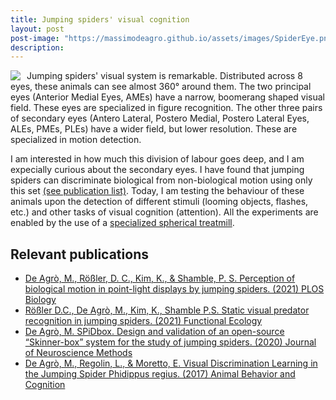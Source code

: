 ```yaml
---
title: Jumping spiders' visual cognition
layout: post
post-image: "https://massimodeagro.github.io/assets/images/SpiderEye.png"
description: 
---
```


<img style="float: left; max-width:300px;   margin-right: 10px; " src="https://massimodeagro.github.io/assets/images/SpiderEye.png">

Jumping spiders' visual system is remarkable. Distributed across 8 eyes, these animals can see almost 360° around them. The two principal eyes (Anterior Medial Eyes, AMEs) have a narrow, boomerang shaped visual field. These eyes are specialized in figure recognition. The other three pairs of secondary eyes (Antero Lateral, Postero Medial, Postero Lateral Eyes, ALEs, PMEs, PLEs) have a wider field, but lower resolution. These are specialized in motion detection.

I am interested in how much this division of labour goes deep, and I am expecially curious about the secondary eyes. I have found that jumping spiders can discriminate biological from non-biological motion using only this set [(see publication list)](https://massimodeagro.github.io/publications). Today, I am testing the behaviour of these animals upon the detection of different stimuli (looming objects, flashes, etc.) and other tasks of visual cognition (attention). All the experiments are enabled by the use of a [specialized spherical treatmill](https://massimodeagro.github.io/blog/ArthroTrackball).

## Relevant publications

- [De Agrò, M., Rößler, D. C., Kim, K., & Shamble, P. S. Perception of biological motion in point-light displays by jumping spiders. (2021) PLOS Biology](https://doi.org/10.1371/journal.pbio.3001172)
- [Rößler D.C., De Agrò, M., Kim, K., Shamble P.S. Static visual predator recognition in jumping spiders. (2021) Functional Ecology](https://doi.org/10.1111/1365-2435.13953)
- [De Agrò, M. SPiDbox. Design and validation of an open-source “Skinner-box” system for the study of jumping spiders. (2020) Journal of Neuroscience Methods](https://doi.org/10.1016/j.jneumeth.2020.108925)
- [De Agrò, M., Regolin, L., & Moretto, E. Visual Discrimination Learning in the Jumping Spider Phidippus regius. (2017) Animal Behavior and Cognition](https://doi.org/10.26451/abc/.04.04.02.2017)
